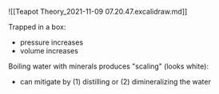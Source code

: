 ![[Teapot Theory_2021-11-09 07.20.47.excalidraw.md]]

Trapped in a box:
- pressure increases
- volume increases

Boiling water with minerals produces "scaling" (looks white):
- can mitigate by (1) distilling or (2) dimineralizing the water